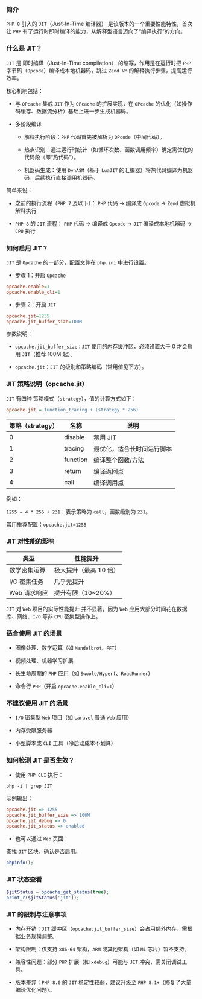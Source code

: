### 简介

`PHP 8` 引入的 `JIT`（Just-In-Time 编译器） 是该版本的一个重要性能特性，首次让 `PHP` 有了运行时即时编译的能力，从解释型语言迈向了“编译执行”的方向。

### 什么是 JIT？

`JIT` 是 即时编译（Just-In-Time compilation） 的缩写，作用是在运行时把 `PHP` 字节码（`Opcode`）编译成本地机器码，跳过 `Zend VM` 的解释执行步骤，提高运行效率。

核心机制包括：

* 与 `OPcache` 集成 `JIT` 作为 `OPcache` 的扩展实现，在 `OPcache` 的优化（如操作码缓存、数据流分析）基础上进一步生成机器码。

* 多阶段编译
  * 解释执行阶段：`PHP` 代码首先被解析为 `OPcode`（中间代码）。

  * 热点识别：通过运行时统计（如循环次数、函数调用频率）确定需优化的代码段（即“热代码”）。

  * 机器码生成：使用 `DynASM`（基于 `LuaJIT` 的汇编器）将热代码编译为机器码，后续执行直接调用机器码。
  
简单来说：

* 之前的执行流程（`PHP 7` 及以下）：
`PHP` 代码 → 编译成 `Opcode` → `Zend` 虚拟机解释执行

* `PHP 8` 的 `JIT` 流程：
`PHP` 代码 → 编译成 `Opcode` → `JIT` 编译成本地机器码 → `CPU` 执行

### 如何启用 JIT？

`JIT` 是 `Opcache` 的一部分，配置文件在 `php.ini` 中进行设置。

* 步骤 1：开启 `Opcache`

```ini
opcache.enable=1
opcache.enable_cli=1
```

* 步骤 2：开启 `JIT`

```ini
opcache.jit=1255
opcache.jit_buffer_size=100M
```

参数说明：

* `opcache.jit_buffer_size：JIT` 使用的内存缓冲区，必须设置大于 0 才会启用 `JIT`（推荐 100M 起）。

* `opcache.jit`：`JIT` 的级别和策略编码（常用值见下方）。

### JIT 策略说明（opcache.jit）

`JIT` 有四种 策略模式（`strategy`），值的计算方式如下：

```ini
opcache.jit = function_tracing + (strategy * 256)
```

| 策略（strategy） | 名称     | 说明                       |
| ---------------- | -------- | -------------------------- |
| 0                | disable  | 禁用 JIT                   |
| 1                | tracing  | 最优化，适合长时间运行脚本 |
| 2                | function | 编译整个函数/方法          |
| 3                | return   | 编译返回点                 |
| 4                | call     | 编译调用点                 |

例如：

`1255 = 4 * 256 + 231`：表示策略为 `call`，函数级别为 `231`。

常用推荐配置：`opcache.jit=1255`

### JIT 对性能的影响

| 类型         | 性能提升                 |
| ------------ | ------------------------ |
| 数学密集运算 |  极大提升（最高 10 倍） |
| I/O 密集任务 |  几乎无提升             |
| Web 请求响应 |  提升有限（10\~20%）    |

`JIT` 对 `Web` 项目的实际性能提升 并不显著，因为 `Web` 应用大部分时间花在数据库、网络、`I/O` 等非 `CPU` 密集型操作上。

### 适合使用 JIT 的场景

* 图像处理、数学运算（如 `Mandelbrot、FFT`）

* 视频处理、机器学习扩展

* 长生命周期的 `PHP` 应用（如 `Swoole/Hyperf`、`RoadRunner`）

* 命令行 `PHP`（开启 `opcache.enable_cli=1`）

### 不建议使用 JIT 的场景

* `I/O` 密集型 `Web` 项目（如 `Laravel` 普通 `Web` 应用）

* 内存受限服务器

* 小型脚本或 `CLI` 工具（冷启动成本不划算）

### 如何检测 JIT 是否生效？

* 使用 `PHP CLI` 执行：

```shell
php -i | grep JIT
```

示例输出：

```ini
opcache.jit => 1255
opcache.jit_buffer_size => 100M
opcache.jit_debug => 0
opcache.jit_status => enabled
```

* 也可以通过 `Web` 页面：

查找 `JIT` 区块，确认是否启用。

```php
phpinfo();
```

### JIT 状态查看

```php
$jitStatus = opcache_get_status(true);
print_r($jitStatus['jit']);
```

### JIT 的限制与注意事项

* 内存开销：`JIT` 缓冲区（`opcache.jit_buffer_size`）会占用额外内存，需根据业务规模调整。

* 架构限制：仅支持 `x86-64` 架构，`ARM` 或其他架构（如 `M1` 芯片）暂不支持。

* 兼容性问题：部分 `PHP` 扩展（如 `xdebug`）可能与 `JIT` 冲突，需关闭调试工具。

* 版本差异：`PHP 8.0` 的 `JIT` 稳定性较弱，建议升级至 `PHP 8.1+`（修复了大量编译优化问题）。







